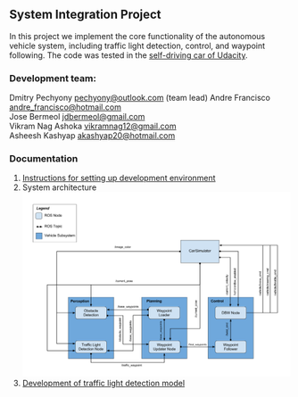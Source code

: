 [image1]: ./docs/imgs/final-project-ros-graph-v2.png "architecture diagram"

## System Integration Project
In this project we implement the core functionality of the autonomous vehicle system, including traffic light detection, control, and waypoint following. The code was tested in the [self-driving car of Udacity](https://medium.com/udacity/how-the-udacity-self-driving-car-works-575365270a40).

### Development team: 
Dmitry Pechyony pechyony@outlook.com  (team lead)
Andre Francisco andre_francisco@hotmail.com  
Jose Bermeol jdbermeol@gmail.com    
Vikram Nag Ashoka vikramnag12@gmail.com  
Asheesh Kashyap akashyap20@hotmail.com  

### Documentation
1. [Instructions for setting up development environment](https://github.com/udacity/CarND-Capstone)
2. System architecture
![alt text][image1]
3. [Development of traffic light detection model](docs/tl_detector_model_building.md)
